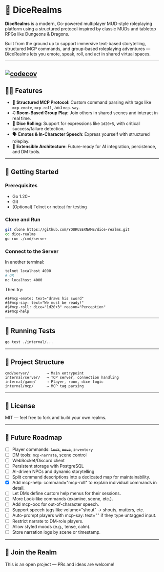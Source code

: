 
# 🎲 DiceRealms

**DiceRealms** is a modern, Go-powered multiplayer MUD-style roleplaying platform using a structured protocol inspired by classic MUDs and tabletop RPGs like Dungeons & Dragons.

Built from the ground up to support immersive text-based storytelling, structured MCP commands, and group-based roleplaying adventures — DiceRealms lets you emote, speak, roll, and act in shared virtual spaces.

---
[![codecov](https://codecov.io/gh/ericktheredd5875/dicerealms/graph/badge.svg?token=8Q1IB3P0UL)](https://codecov.io/gh/ericktheredd5875/dicerealms)
---

## 👩‍👨 Features

* 🧹 **Structured MCP Protocol**: Custom command parsing with tags like `mcp-emote`, `mcp-roll`, and `mcp-say`.
* 🎝️ **Room-Based Group Play**: Join others in shared scenes and interact in real time.
* 🎲 **Dice Rolling**: Support for expressions like `1d20+5`, with critical success/failure detection.
* 🗣️ **Emotes & In-Character Speech**: Express yourself with structured roleplay.
* 🔄 **Extensible Architecture**: Future-ready for AI integration, persistence, and DM tools.

---

## 🚀 Getting Started

### Prerequisites

* Go 1.20+
* Git
* (Optional) Telnet or netcat for testing

### Clone and Run

```bash
git clone https://github.com/YOURUSERNAME/dice-realms.git
cd dice-realms
go run ./cmd/server
```

### Connect to the Server

In another terminal:

```bash
telnet localhost 4000
# OR
nc localhost 4000
```

Then try:

```text
#$#mcp-emote: text="draws his sword"
#$#mcp-say: text="We must be ready!"
#$#mcp-roll: dice="1d20+3" reason="Perception"
#$#mcp-help
```

---

## 🥪 Running Tests

```bash
go test ./internal/...
```

---

## 📂 Project Structure

```
cmd/server/        → Main entrypoint
internal/server/   → TCP server, connection handling
internal/game/     → Player, room, dice logic
internal/mcp/      → MCP tag parsing
```

---

## 📜 License

MIT — feel free to fork and build your own realms.

---

## 🧠 Future Roadmap

* [ ] Player commands: ~~`look`~~, ~~`move`~~, `inventory`
* [ ] DM tools: `mcp-narrate`, scene control
* [ ] WebSocket/Discord client
* [ ] Persistent storage with PostgreSQL
* [ ] AI-driven NPCs and dynamic storytelling
* [ ] Split command descriptions into a dedicated map for maintainability.
* [x] Add mcp-help: command="mcp-roll" to explain individual commands in detail.
* [ ] Let DMs define custom help menus for their sessions.
* [ ] More Look-like commands (examine, scene, etc.).
* [ ] Add mcp-ooc for out-of-character speech.
* [ ] Support speech tags like volume="shout" → shouts, mutters, etc.
* [ ] Auto-prompt players with mcp-say: text="" if they type untagged input.
* [ ] Restrict narrate to DM-role players.
* [ ] Allow styled moods (e.g., tense, calm).
* [ ] Store narration logs by scene or timestamp.

---

## 💬 Join the Realm

This is an open project — PRs and ideas are welcome!